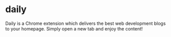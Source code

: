 # daily
Daily is a Chrome extension which delivers the best web development blogs to your homepage. Simply open a new tab and enjoy the content!
